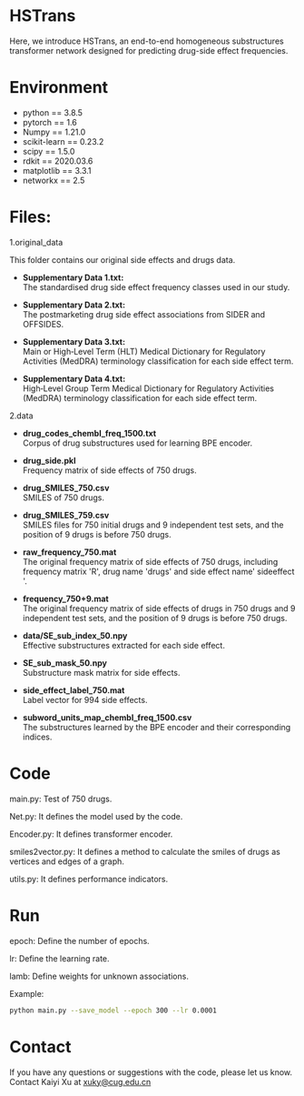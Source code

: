 # HSTrans
Here, we introduce HSTrans, an end-to-end homogeneous substructures transformer network designed for
predicting drug-side effect frequencies. 

# Environment
* python == 3.8.5
* pytorch == 1.6
* Numpy == 1.21.0
* scikit-learn == 0.23.2
* scipy == 1.5.0
* rdkit == 2020.03.6
* matplotlib == 3.3.1
* networkx == 2.5

# Files:
1.original_data

This folder contains our original side effects and drugs data.

* **Supplementary Data 1.txt:**     
  The standardised drug side effect frequency classes used in our study. 


* **Supplementary Data 2.txt:**  
The postmarketing drug side effect associations from SIDER and OFFSIDES.
  

* **Supplementary Data 3.txt:**  
Main or High‐Level Term (HLT) Medical Dictionary for Regulatory Activities (MedDRA) terminology classification for each side effect term.
  

* **Supplementary Data 4.txt:**  
High‐Level Group Term Medical Dictionary for Regulatory Activities (MedDRA) terminology classification for each side effect term.
  


2.data
* **drug_codes_chembl_freq_1500.txt**   
Corpus of drug substructures used for learning BPE encoder.


* **drug_side.pkl**     
Frequency matrix of side effects of 750 drugs.


* **drug_SMILES_750.csv**   
SMILES of 750 drugs.


* **drug_SMILES_759.csv**   
SMILES files for 750 initial drugs and 9 independent test sets, and the position of 9 drugs is before 750 drugs.


* **raw_frequency_750.mat**  
The original frequency matrix of side effects of 750 drugs, including frequency matrix 'R', drug name 'drugs' and side effect name' sideeffect '.


* **frequency_750+9.mat**      
The original frequency matrix of side effects of drugs in 750 drugs and 9 independent test sets, and the position of 9 drugs is before 750 drugs.
  

* **data/SE_sub_index_50.npy**  
Effective substructures extracted for each side effect.


* **SE_sub_mask_50.npy**  
Substructure mask matrix for side effects.


* **side_effect_label_750.mat**  
Label vector for 994 side effects.

* **subword_units_map_chembl_freq_1500.csv**  
The substructures learned by the BPE encoder and their corresponding indices.


# Code 

main.py: Test of 750 drugs.

Net.py: It defines the model used by the code.

Encoder.py: It defines transformer encoder.

smiles2vector.py: It defines a method to calculate the smiles of drugs as vertices and edges of a graph.

utils.py: It defines performance indicators.


# Run

epoch: Define the number of epochs.

lr: Define the learning rate.

lamb: Define weights for unknown associations.


Example:
```bash
python main.py --save_model --epoch 300 --lr 0.0001
```

# Contact
If you have any questions or suggestions with the code, please let us know. Contact Kaiyi Xu at xuky@cug.edu.cn